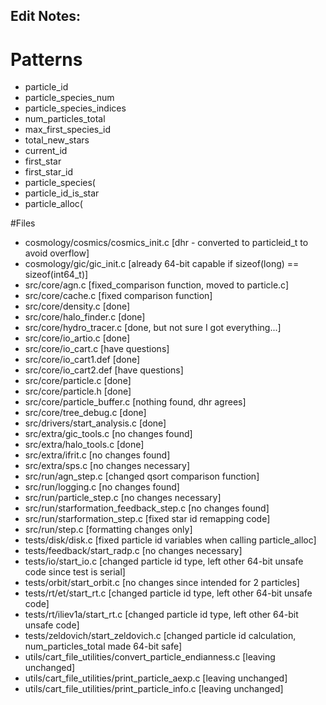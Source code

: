## Edit Notes:

# Patterns
*   particle_id
*   particle_species_num
*   particle_species_indices
*   num_particles_total
*   max_first_species_id
*   total_new_stars
*   current_id
*   first_star
*   first_star_id
*   particle_species(
*   particle_id_is_star
*   particle_alloc(

#Files

*   cosmology/cosmics/cosmics_init.c [dhr - converted to particleid_t to avoid overflow]
*   cosmology/gic/gic_init.c [already 64-bit capable if sizeof(long) == sizeof(int64_t)]
*   src/core/agn.c [fixed_comparison function, moved to particle.c]
*   src/core/cache.c [fixed comparison function]
*   src/core/density.c [done]
*   src/core/halo_finder.c [done]
*   src/core/hydro_tracer.c [done, but not sure I got everything...]
*   src/core/io_artio.c [done]
*   src/core/io_cart.c [have questions]
*   src/core/io_cart1.def [done]
*   src/core/io_cart2.def [have questions]
*   src/core/particle.c [done]
*   src/core/particle.h [done]
*   src/core/particle_buffer.c [nothing found, dhr agrees]
*   src/core/tree_debug.c [done]
*   src/drivers/start_analysis.c [done]
*   src/extra/gic_tools.c [no changes found]
*   src/extra/halo_tools.c [done]
*   src/extra/ifrit.c [no changes found]
*   src/extra/sps.c [no changes necessary]
*   src/run/agn_step.c [changed qsort comparison function]
*   src/run/logging.c [no changes found]
*   src/run/particle_step.c [no changes necessary]
*   src/run/starformation_feedback_step.c [no changes found]
*   src/run/starformation_step.c [fixed star id remapping code]
*   src/run/step.c [formatting changes only]
*   tests/disk/disk.c [fixed particle id variables when calling particle_alloc]
*   tests/feedback/start_radp.c [no changes necessary]
*   tests/io/start_io.c [changed particle id type, left other 64-bit unsafe code since test is serial]
*   tests/orbit/start_orbit.c [no changes since intended for 2 particles]
*   tests/rt/et/start_rt.c [changed particle id type, left other 64-bit unsafe code]
*   tests/rt/iliev1a/start_rt.c [changed particle id type, left other 64-bit unsafe code]
*   tests/zeldovich/start_zeldovich.c [changed particle id calculation, num_particles_total made 64-bit safe]
*   utils/cart_file_utilities/convert_particle_endianness.c [leaving unchanged]
*   utils/cart_file_utilities/print_particle_aexp.c [leaving unchanged]
*   utils/cart_file_utilities/print_particle_info.c [leaving unchanged]

